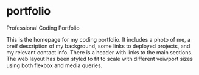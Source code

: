 # portfolio
Professional Coding Portfolio

This is the homepage for my coding portfolio.  It includes a photo of me, a breif description of my background, some links to deployed projects, and my relevant contact info.  There is a header with links to the main sections. The web layout has been styled to fit to scale with different veiwport sizes using both flexbox and media queries.  



